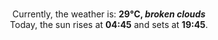 <p  align="center"><br/>Currently, the weather is: <b> 29°C, <i>broken clouds</i></b></br>Today, the sun rises at <b>04:45</b> and sets at <b>19:45</b>.</p>